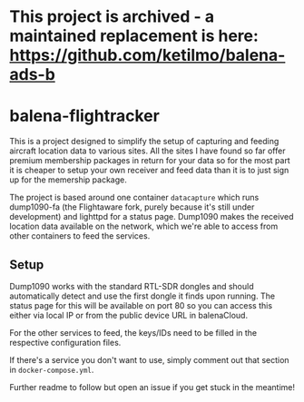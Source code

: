 # This project is archived - a maintained replacement is here: https://github.com/ketilmo/balena-ads-b

# balena-flightracker
This is a project designed to simplify the setup of capturing and feeding aircraft location data to various sites. All the sites I have found so far offer premium membership packages in return for your data so for the most part it is cheaper to setup your own receiver and feed data than it is to just sign up for the memership package.

The project is based around one container `datacapture` which runs dump1090-fa (the Flightaware fork, purely because it's still under development) and lighttpd for a status page. Dump1090 makes the received location data available on the network, which we're able to access from other containers to feed the services.

## Setup
Dump1090 works with the standard RTL-SDR dongles and should automatically detect and use the first dongle it finds upon running. The status page for this will be available on port 80 so you can access this either via local IP or from the public device URL in balenaCloud.

For the other services to feed, the keys/IDs need to be filled in the respective configuration files. 

If there's a service you don't want to use, simply comment out that section in `docker-compose.yml`.

Further readme to follow but open an issue if you get stuck in the meantime!
